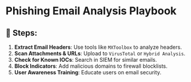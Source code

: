 # Phishing Email Analysis Playbook

## 🚨 Steps:
1. **Extract Email Headers**: Use tools like `MXToolbox` to analyze headers.
2. **Scan Attachments & URLs**: Upload to `VirusTotal` or `Hybrid Analysis`.
3. **Check for Known IOCs**: Search in SIEM for similar emails.
4. **Block Indicators**: Add malicious domains to firewall blocklists.
5. **User Awareness Training**: Educate users on email security.
